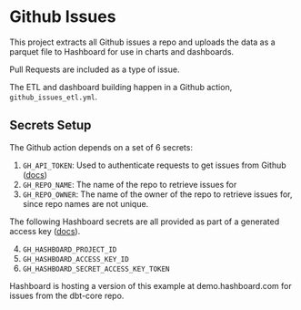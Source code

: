 # Github Issues

This project extracts all Github issues a repo and uploads the data as a parquet file to Hashboard for use in charts and dashboards.

Pull Requests are included as a type of issue.

The ETL and dashboard building happen in a Github action, `github_issues_etl.yml`.

## Secrets Setup

The Github action depends on a set of 6 secrets:

1. `GH_API_TOKEN`: Used to authenticate requests to get issues from Github ([docs](https://docs.github.com/en/authentication/keeping-your-account-and-data-secure/managing-your-personal-access-tokens))
2. `GH_REPO_NAME`: The name of the repo to retrieve issues for
3. `GH_REPO_OWNER`: The name of the owner of the repo to retrieve issues for, since repo names are not unique.

The following Hashboard secrets are all provided as part of a generated access key ([docs](https://docs.hashboard.com/docs/data-ops/cli/credentials)).

4. `GH_HASHBOARD_PROJECT_ID`
5. `GH_HASHBOARD_ACCESS_KEY_ID`
6. `GH_HASHBOARD_SECRET_ACCESS_KEY_TOKEN`

Hashboard is hosting a version of this example at demo.hashboard.com for issues from the dbt-core repo.
